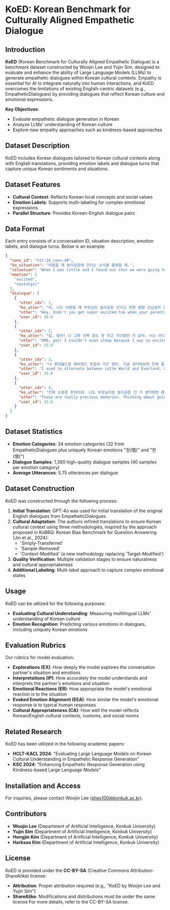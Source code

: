 # KoED: Korean Benchmark for Culturally Aligned Empathetic Dialogue

## Introduction
**KoED** (Korean Benchmark for Culturally Aligned Empathetic Dialogue) is a benchmark dataset constructed by Woojin Lee and Yujin Sim, designed to evaluate and enhance the ability of Large Language Models (LLMs) to generate empathetic dialogues within Korean cultural contexts. Empathy is essential for AI to integrate naturally into human interactions, and KoED overcomes the limitations of existing English-centric datasets (e.g., EmpatheticDialogues) by providing dialogues that reflect Korean culture and emotional expressions.

**Key Objectives**:
* Evaluate empathetic dialogue generation in Korean
* Analyze LLMs' understanding of Korean culture
* Explore new empathy approaches such as kindness-based approaches

## Dataset Description
KoED includes Korean dialogues tailored to Korean cultural contexts along with English translations, providing emotion labels and dialogue turns that capture unique Korean sentiments and situations.

## Dataset Features
* **Cultural Context**: Reflects Korean local concepts and social values
* **Emotion Labels**: Supports multi-labeling for complex emotional expressions
* **Parallel Structure**: Provides Korean-English dialogue pairs

## Data Format
Each entry consists of a conversation ID, situation description, emotion labels, and dialogue turns. Below is an example:

```json
{
  "conv_id": "hit:24_conv:49",
  "ko_situation": "어렸을 때 놀이공원에 간다는 소식을 들었을 때.",
  "situation": "When I was little and I found out that we were going to the amusement park.",
  "emotion": [
    "excited",
    "nostalgic"
  ],
  "dialogue": [
    {
      "utter_idx": 1,
      "ko_utter": "야, 너도 어렸을 때 부모님이 놀이공원 간다고 하면 엄청 신났었지 않아?",
      "utter": "Hey, didn't you get super excited too when your parents said we're going to the amusement park as a kid?",
      "user_id": 34.0
    },
    {
      "utter_idx": 2,
      "ko_utter": "헐, 맞아! 나 그때 진짜 잠도 못 자고 기다렸던 거 같아. 너는 어디 갔었어?",
      "utter": "OMG, yes! I couldn't even sleep because I was so excited. Where did you go?",
      "user_id": 33.0
    },
    {
      "utter_idx": 3,
      "ko_utter": "나 롯데월드랑 에버랜드 번갈아 가곤 했어. 지금 생각해보면 진짜 좋은 추억이더라. 회전목마 타고, 츄러스도 먹고...",
      "utter": "I used to alternate between Lotte World and Everland. Looking back, those are really fond memories—riding the carousel, eating churros...",
      "user_id": 34.0
    },
    {
      "utter_idx": 4,
      "ko_utter": "진짜 소중한 추억이네. 나도 부모님이랑 놀이공원 간 거 생각하면 괜히 뭉클해.",
      "utter": "Those are really precious memories. Thinking about going to the amusement park with my parents makes me feel emotional too.",
      "user_id": 33.0
    }
  ]
}
```

## Dataset Statistics
* **Emotion Categories**: 34 emotion categories (32 from EmpatheticDialogues plus uniquely Korean emotions "정(情)" and "한(恨)")
* **Dialogue Samples**: 1,360 high-quality dialogue samples (40 samples per emotion category)
* **Average Utterances**: 5.75 utterances per dialogue

## Dataset Construction
KoED was constructed through the following process:
1. **Initial Translation**: GPT-4o was used for initial translation of the original English dialogues from EmpatheticDialogues
2. **Cultural Adaptation**: The authors refined translations to ensure Korean cultural context using three methodologies, inspired by the approach proposed in KoBBQ: Korean Bias Benchmark for Question Answering (Jin et al., 2024):
   - 'Simply-Transferred'
   - 'Sample-Removed'
   - 'Context-Modified' (a new methodology replacing 'Target-Modified')
3. **Quality Verification**: Multiple validation stages to ensure naturalness and cultural appropriateness
4. **Additional Labeling**: Multi-label approach to capture complex emotional states

## Usage
KoED can be utilized for the following purposes:  
* **Evaluating Cultural Understanding**: Measuring multilingual LLMs' understanding of Korean culture
* **Emotion Recognition**: Predicting various emotions in dialogues, including uniquely Korean emotions

## Evaluation Rubrics
Our rubrics for model evaluation:
* **Explorations (EX)**: How deeply the model explores the conversation partner's situation and emotions
* **Interpretations (IP)**: How accurately the model understands and interprets the partner's emotions and situation
* **Emotional Reactions (ER)**: How appropriate the model's emotional reaction is to the situation
* **Evoked Emotion Alignment (EEA)**: How similar the model's emotional response is to typical human responses
* **Cultural Appropriateness (CA)**: How well the model reflects Korean/English cultural contexts, customs, and social norms

## Related Research
KoED has been utilized in the following academic papers:
* **HCLT-KACL 2024**: "Evaluating Large Language Models on Korean Cultural Understanding in Empathetic Response Generation"
* **KSC 2024**: "Enhancing Empathetic Response Generation using Kindness-based Large Language Models"

## Installation and Access
For inquiries, please contact Woojin Lee (shes100@konkuk.ac.kr).

## Contributors
* **Woojin Lee** (Department of Artificial Intelligence, Konkuk University)
* **Yujin Sim** (Department of Artificial Intelligence, Konkuk University)
* **Hongjin Kim** (Department of Artificial Intelligence, Konkuk University)
* **Harksoo Kim** (Department of Artificial Intelligence, Konkuk University)

## License
KoED is provided under the **CC-BY-SA** (Creative Commons Attribution-ShareAlike) license:
* **Attribution**: Proper attribution required (e.g., "KoED by Woojin Lee and Yujin Sim")
* **ShareAlike**: Modifications and distributions must be under the same license
For more details, refer to the CC-BY-SA license.
